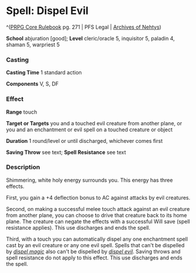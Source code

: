 # Spell: Dispel Evil

^([PRPG Core Rulebook][ss-dispel-evil] pg. 271 | PFS Legal | [Archives of Nehtys][sn-dispel-evil])

**School** abjuration [good]; **Level** cleric/oracle 5, inquisitor 5, paladin 4, shaman 5, warpriest 5

### Casting

**Casting Time** 1 standard action  

**Components** V, S, DF

### Effect

**Range** touch  

**Target or Targets** you and a touched evil creature from another plane, or you and an enchantment or evil spell on a touched creature or object  

**Duration** 1 round/level or until discharged, whichever comes first  

**Saving Throw** see text; **Spell Resistance** see text

### Description

Shimmering, white holy energy surrounds you. This energy has three effects.  

First, you gain a +4 deflection bonus to AC against attacks by evil creatures.  

Second, on making a successful melee touch attack against an evil creature from another plane, you can choose to drive that creature back to its home plane. The creature can negate the effects with a successful Will save (spell resistance applies). This use discharges and ends the spell.  

Third, with a touch you can automatically dispel any one enchantment spell cast by an evil creature or any one evil spell. Spells that can't be dispelled by _[dispel magic]_ also can't be dispelled by _[dispel evil]_. Saving throws and spell resistance do not apply to this effect. This use discharges and ends the spell.

[ss-dispel-evil]: http://paizo.com/pathfinderRPG/v57
[sn-dispel-evil]: http://www.archivesofnethys.com/SpellDisplay.aspx?ItemName=Dispel%20Evil
[dispel magic]: http://www.archivesofnethys.com/SpellDisplay.aspx?ItemName=dispel%20magic
[dispel evil]: http://www.archivesofnethys.com/SpellDisplay.aspx?ItemName=dispel%20evil